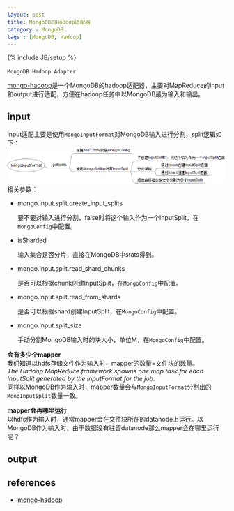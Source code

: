 ```yaml
---
layout: post
title: MongoDB的Hadoop适配器
category : MongoDB
tags : [MongoDB, Hadoop]
---
```

{% include JB/setup %}

`MongoDB Hadoop Adapter`

[mongo-hadoop](https://github.com/mongodb/mongo-hadoop)是一个MongoDB的hadoop适配器，主要对MapReduce的input和output进行适配，方便在hadoop任务中以MongoDB最为输入和输出。

## input
input适配主要是使用`MongoInputFormat`对MongoDB输入进行分割，split逻辑如下：  
![MongoInputFormat](https://github.com/gengmzh/gengmzh.github.com/blob/master/_includes/MongoInputFormat.png)
<br>
相关参数：  
+ mongo.input.split.create_input_splits
	
	要不要对输入进行分割，false时将这个输入作为一个InputSplit，在`MongoConfig`中配置。
	
+ isSharded
	
	输入集合是否分片，直接在MongoDB中stats得到。
	
+ mongo.input.split.read_shard_chunks
	
	是否可以根据chunk创建InputSplit，在`MongoConfig`中配置。
	
+ mongo.input.split.read_from_shards
	
	是否可以根据shard创建InputSplit，在`MongoConfig`中配置。
	
+ mongo.input.split_size
	
	手动分割MongoDB输入时的块大小，单位M，在`MongoConfig`中配置。
	

**会有多少个mapper**  
我们知道以hdfs存储文件作为输入时，mapper的数量=文件块的数量。  
*The Hadoop MapReduce framework spawns one map task for each InputSplit generated by the InputFormat for the job.*  
同样以MongoDB作为输入时，mapper数量会与`MongoInputFormat`分割出的`MongInputSplit`数量一致。  

**mapper会再哪里运行**  
以hdfs作为输入时，通常mapper会在文件块所在的datanode上运行。以MongoDB作为输入时，由于数据没有驻留datanode那么mapper会在哪里运行呢？  


## output


## references
+ [mongo-hadoop](https://github.com/mongodb/mongo-hadoop)
